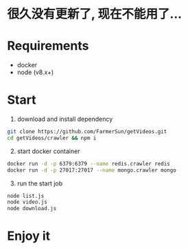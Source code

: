 # 很久没有更新了, 现在不能用了...

# Requirements

 * docker
 * node (v8.x+)

# Start
1. download and install dependency
```bash
git clone https://github.com/FarmerSun/getVideos.git
cd getVideos/crawler && npm i
```
2. start docker container
```bash
docker run -d -p 6379:6379 --name redis.crawler redis
docker run -d -p 27017:27017 --name mongo.crawler mongo
```

3. run the start job
```bash
node list.js
node video.js
node download.js
```

# Enjoy it
